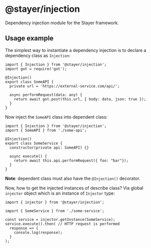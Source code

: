 # @stayer/injection

Dependency injection module for the Stayer framework.

## Usage example

The simplest way to instantiate a dependency injection is to declare a dependency class as ```Injection```:

```
import { Injection } from '@stayer/injection';
import got = require('got');

@Injection()
export class SomeAPI {
  private url = 'https://external-service.com/api/';

  async performRequest(data: any) {
    return await got.post(this.url, { body: data, json: true });
  }
}
```

Now inject the ```SomeAPI``` class into dependent class:

```
import { Injection } from '@stayer/injection';
import { SomeAPI } from './some-api';

@Injection()
export class SomeService {
  constructor(private api: SomeAPI) {}

  async execute() {
    return await this.api.performRequest({ foo: "bar"});
  }
}
```

**Note**: dependent class must also have the ```@Injection()``` decorator.

Now, how to get the injected instances of describe class? Via global ```injector``` object which is an instance of ```Injector``` type:

```
import { injector } from '@stayer/injection';

import { SomeService } from './some-service';

const service = injector.getInstance(SomeService);
service.execute().then( // HTTP request is performed
  response => {
    console.log(response);
  }
);
```
